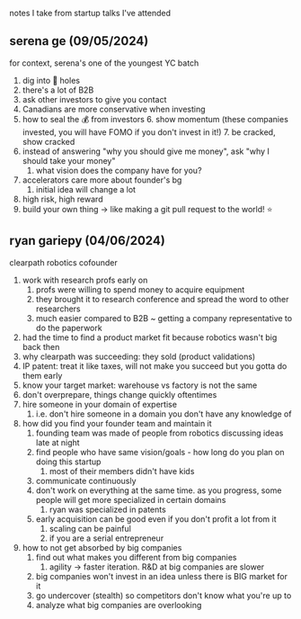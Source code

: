notes I take from startup talks I've attended

## serena ge (09/05/2024)
for context, serena's one of the youngest YC batch
1. dig into 🐰 holes
2. there's a lot of B2B
3. ask other investors to give you contact
4. Canadians are more conservative when investing
5. how to seal the 💰 from investors
	6. show momentum (these companies invested, you will have FOMO if you don't invest in it!)
	7. be cracked, show cracked
6. instead of answering "why you should give me money", ask "why I should take your money"
	1. what vision does the company have for you?
7. accelerators care more about founder's bg
	1. initial idea will change a lot
8. high risk, high reward
9. build your own thing -> like making a git pull request to the world! ⭐️

## ryan gariepy (04/06/2024)
clearpath robotics cofounder
1. work with research profs early on
	1. profs were willing to spend money to acquire equipment
	2. they brought it to research conference and spread the word to other researchers
	3. much easier compared to B2B ~ getting a company representative to do the paperwork
2. had the time to find a product market fit because robotics wasn't big back then
3. why clearpath was succeeding: they sold (product validations)
4. IP patent: treat it like taxes, will not make you succeed but you gotta do them early
5. know your target market: warehouse vs factory is not the same
6. don't overprepare, things change quickly oftentimes
7. hire someone in your domain of expertise
	1. i.e. don't hire someone in a domain you don't have any knowledge of
8. how did you find your founder team and maintain it
	1. founding team was made of people from robotics discussing ideas late at night
	2. find people who have same vision/goals - how long do you plan on doing this startup
		1. most of their members didn't have kids
	3. communicate continuously
	4. don't work on everything at the same time. as you progress, some people will get more specialized in certain domains
		1. ryan was specialized in patents
	5. early acquisition can be good even if you don't profit a lot from it
		1. scaling can be painful
		2. if you are a serial entrepreneur
9. how to not get absorbed by big companies
	1. find out what makes you different from big companies
		1. agility -> faster iteration. R&D at big companies are slower
	2. big companies won't invest in an idea unless there is  BIG market for it
	3. go undercover (stealth) so competitors don't know what you're up to
	4. analyze what big companies are overlooking